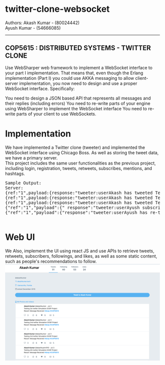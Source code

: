 # twitter-clone-websocket

Authors:
Akash Kumar - (80024442)<br>
Ayush Kumar - (54666085)

-------------------------------------------------------
COP5615 : DISTRIBUTED SYSTEMS - TWITTER CLONE
-------------------------------------------------------
Use WebSharper web framework to implement a WebSocket interface to your part I implementation. That means that, even though the Erlang implementation (Part I) you could use AKKA messaging to allow client-server implementation, you now need to design and use a proper WebSocket interface. Specifically:

You need to design a JSON based API that  represents all messages and their replies (including errors)
You need to re-write parts of your engine using WebSharper to implement the WebSocket interface
You need to re-write parts of your client to use WebSockets.

# Implementation

We have implemented a Twitter clone (tweeter) and implemented the WebSocket interface using Chicago Boss. As well as storing the tweet data, we have a primary server.<br>
This project includes the same user functionalities as the previous project, including login, registration, tweets, retweets, subscribes, mentions, and hashtags.<br>
<pre>
Sample Output:
Server:
{ref:"1",payload:{response:"tweeter:userAkash has tweeted Testing 1st twitter Simulation DOSP Project Result: Message Received #dosp #COP5615 @akashkumar"},HashTag:{"dosp","#COP5615"}, Mention:" ", event:"tweet"}
{ref:"1",payload:{response:"tweeter:userAkash has tweeted Testing 2nd twitter Simulation DOSP Project Result: Message Received #dosp #COP5615 @akashkumar"},HashTag:{"dosp","#COP5615"}, Mention:" ", event:"tweet"}
{ref:"1",payload:{response:"tweeter:userAkash has tweeted Testing 3rd twitter Simulation DOSP Project Result: Message Received #dosp #COP5615 @akashkumar"},HashTag:{"dosp","#COP5615"}, Mention:" ", event:"tweet"}
{"ref":"1","payload":{" response":"tweeter:userAyush subscribed to @akashkumar"},"HashTag":"", Mention:””, "event":"subs "}
{"ref":"1","payload":{"response":"tweeter:userAyush has re-tweeted "Testing retweet twitter Simulation DOSP Project #dosp #COP5615 @ayush"},"HashTag":{"dosp",”#COP5615”}, Mention:””, "event":"re-tweet"}

</pre>
# Web UI
We Also, implement the UI using react JS and use APIs to retrieve tweets, retweets, subscribers, followings, and likes, as well as some static content, 
such as people's recommendations to follow.
<br>
<img src="dashboard.png"></img>
